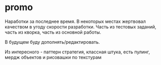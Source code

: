 # promo
Наработки за последнее время. В некоторых местах жертвовал качеством в угоду скорости разработки.
Часть из тестовых заданий, часть из кворка, часть из основной работы.

В будущем буду дополнять/редактировать.

Из интересного - паттерн стратегия, классная штука, есть пулинг, мердж объектов и рисовашки по текстурам
